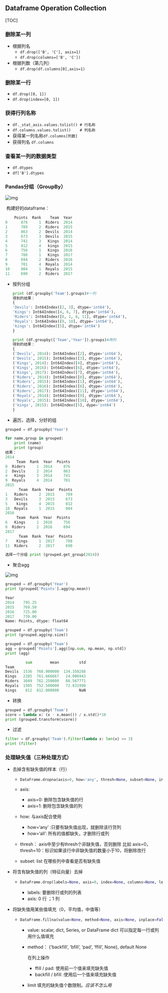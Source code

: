## Dataframe Operation Collection

[TOC]

### 删除某一列 

- 根据列名
  - `df.drop(['B', 'C'], axis=1)`
  - `df.drop(columns=['B', 'C'])`
- 根据列数（第几列）
  - `df.drop(df.columns[0],axis=1)`

### 删除某一行

- `df.drop([0, 1])`	
- `df.drop(index=[0, 1])`

### 获得行列名称

- `df._stat_axis.values.tolist() # 行名称`
- `df.columns.values.tolist()    # 列名称`
- 获得某一列名称`df.columns[列数]`
- 获得列名 `df.columns`

### 查看某一列的数据类型

- `df.dtypes`
- `df['B'].dtypes`

### Pandas分组（GroupBy）

![img](https://img-blog.csdn.net/20170704221210342?watermark/2/text/aHR0cDovL2Jsb2cuY3Nkbi5uZXQvdTAxMTUyMzc5Ng==/font/5a6L5L2T/fontsize/400/fill/I0JBQkFCMA==/dissolve/70/gravity/SouthEast)

​	构建好的dataframe：

```python
    Points  Rank    Team  Year
0      876     1  Riders  2014
1      789     2  Riders  2015
2      863     2  Devils  2014
3      673     3  Devils  2015
4      741     3   Kings  2014
5      812     4   kings  2015
6      756     1   Kings  2016
7      788     1   Kings  2017
8      694     2  Riders  2016
9      701     4  Royals  2014
10     804     1  Royals  2015
11     690     2  Riders  2017
```

- 按列分组  

  ```python
  print (df.groupby('Team').groups)#一列
  得到的结果：
  {
  'Devils': Int64Index([2, 3], dtype='int64'), 
  'Kings': Int64Index([4, 6, 7], dtype='int64'), 
  'Riders': Int64Index([0, 1, 8, 11], dtype='int64'), 
  'Royals': Int64Index([9, 10], dtype='int64'), 
  'kings': Int64Index([5], dtype='int64')
  }
  ```

  ```python
  print (df.groupby(['Team','Year']).groups)#两列
  得到的结果：
  {
  ('Devils', 2014): Int64Index([2], dtype='int64'), 
  ('Devils', 2015): Int64Index([3], dtype='int64'), 
  ('Kings', 2014): Int64Index([4], dtype='int64'),
  ('Kings', 2016): Int64Index([6], dtype='int64'),
  ('Kings', 2017): Int64Index([7], dtype='int64'), 
  ('Riders', 2014): Int64Index([0], dtype='int64'), 
  ('Riders', 2015): Int64Index([1], dtype='int64'), 
  ('Riders', 2016): Int64Index([8], dtype='int64'), 
  ('Riders', 2017): Int64Index([11], dtype='int64'),
  ('Royals', 2014): Int64Index([9], dtype='int64'), 
  ('Royals', 2015): Int64Index([10], dtype='int64'), 
  ('kings', 2015): Int64Index([5], dype='int64')
  }
  ```

- 遍历，选择，分好的组

```python
grouped = df.groupby('Year')

for name,group in grouped:
    print (name)
    print (group)
结果：
2014
     Team  Rank  Year  Points
0  Riders     1  2014     876
2  Devils     2  2014     863
4   Kings     3  2014     741
9  Royals     4  2014     701
2015
      Team  Rank  Year  Points
1   Riders     2  2015     789
3   Devils     3  2015     673
5    kings     4  2015     812
10  Royals     1  2015     804
2016
     Team  Rank  Year  Points
6   Kings     1  2016     756
8  Riders     2  2016     694
2017
      Team  Rank  Year  Points
7    Kings     1  2017     788
11  Riders     2  2017     690

选择一个分组 print (grouped.get_group(2014))
```

- 聚合agg

![img](https://pic2.zhimg.com/80/v2-a0b4827a2829c7e4f9082b958f093f7d_1440w.jpg)

```python
grouped = df.groupby('Year')
print (grouped['Points'].agg(np.mean))

Year
2014    795.25
2015    769.50
2016    725.00
2017    739.00
Name: Points, dtype: float64

grouped = df.groupby('Team')
print (grouped.agg(np.size))

grouped = df.groupby('Team')
agg = grouped['Points'].agg([np.sum, np.mean, np.std])
print (agg)

         sum        mean         std
Team                                
Devils  1536  768.000000  134.350288
Kings   2285  761.666667   24.006943
Riders  3049  762.250000   88.567771
Royals  1505  752.500000   72.831998
kings    812  812.000000         NaN
```

- 转换

```python
grouped = df.groupby('Team')
score = lambda x: (x - x.mean()) / x.std()*10
print (grouped.transform(score))
```

- 过滤

```python
filter = df.groupby('Team').filter(lambda x: len(x) >= 3)
print (filter)
```

### 处理缺失值（三种处理方式）

- 去掉含有缺失值的样本（行）

  - ```python
    DataFrame.dropna(axis=0, how='any', thresh=None, subset=None, inplace=False)
    ```

  - axis:

    - axis=0: 删除包含缺失值的行
    - axis=1: 删除包含缺失值的列

  - how: 与axis配合使用

    - how=‘any’ :只要有缺失值出现，就删除该行货列
    - how=‘all’: 所有的值都缺失，才删除行或列

  - thresh： axis中至少有thresh个非缺失值，否则删除
    比如 axis=0，thresh=10：标识如果该行中非缺失值的数量小于10，将删除改行

  - subset: list
    在哪些列中查看是否有缺失值

- 将含有缺失值的列（特征向量）去掉

  - ```python
    DataFrame.drop(labels=None, axis=0, index=None, columns=None, level=None, inplace=False, errors='raise')
    ```

    - labels: 要删除行或列的列表
    - axis: 0 行 ；1 列

- 将缺失值用某些值填充（0，平均值，中值等）

  - ```python
    DataFrame.fillna(value=None, method=None, axis=None, inplace=False, limit=None, downcast=None, **kwargs)
    ```

    - value: scalar, dict, Series, or DataFrame
      dict 可以指定每一行或列用什么值填充

    - method： {‘backfill’, ‘bfill’, ‘pad’, ‘ffill’, None}, default None

      在列上操作

      - ffill / pad: 使用前一个值来填充缺失值
      - backfill / bfill :使用后一个值来填充缺失值

    - limit 填充的缺失值个数限制。*应该不怎么用*

